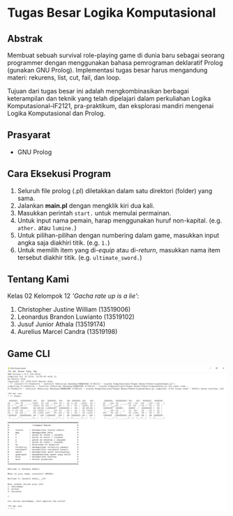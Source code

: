 # Tugas Besar Logika Komputasional

## Abstrak
Membuat sebuah survival role-playing game di dunia baru sebagai seorang programmer dengan menggunakan bahasa pemrograman deklaratif Prolog (gunakan GNU Prolog).
Implementasi tugas besar harus mengandung materi: rekurens, list, cut, fail, dan loop.

Tujuan dari tugas besar ini adalah mengkombinasikan berbagai keterampilan dan teknik yang telah dipelajari dalam perkuliahan Logika Komputasional–IF2121, pra-praktikum, dan eksplorasi mandiri mengenai Logika Komputasional dan Prolog.

## Prasyarat
* GNU Prolog

## Cara Eksekusi Program
1. Seluruh file prolog (.pl) diletakkan dalam satu direktori (folder) yang sama.
2. Jalankan <b>main.pl</b> dengan mengklik kiri dua kali.
3. Masukkan perintah `start.` untuk memulai permainan.
4. Untuk input nama pemain, harap menggunakan huruf non-kapital. (e.g. `ather.` atau `lumine.`)
5. Untuk pilihan-pilihan dengan numbering dalam game, masukkan input angka saja diakhiri titik. (e.g. `1.`)
6. Untuk memilih item yang di-<i>equip</i> atau di-<i>return</i>, masukkan nama item tersebut diakhir titik. (e.g. `ultimate_sword.`)

## Tentang Kami
Kelas 02 Kelompok 12 <i>'Gacha rate up is a lie'</i>: <br>
1. Christopher Justine William (13519006)
2. Leonardus Brandon Luwianto (13519102)
3. Jusuf Junior Athala (13519174)
4. Aurelius Marcel Candra (13519198)

## Game CLI
![Example screenshot](Screenshot.PNG)
